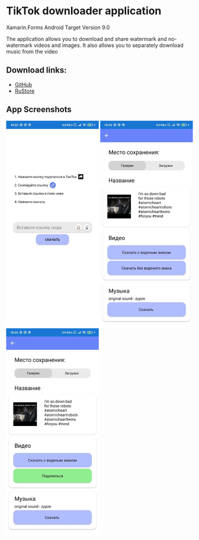 # TikTok downloader application
Xamarin.Forms Android Target Version 9.0

The application allows you to download and share watermark and no-watermark videos and images. It also allows you to separately download music from the video

## Download links:

* [GitHub](https://github.com/PavlenkoDR/TikTokDownloader/releases)
* [RuStore](https://apps.rustore.ru/app/com.PavlenkoDR.tiktokdownloader)

## App Screenshots

<p float="left">
    <img src="ReeadMeAssets/1.jpg" width="250"/>
    <img src="ReeadMeAssets/2.jpg" width="250"/>
    <img src="ReeadMeAssets/3.jpg" width="250"/>
</p>